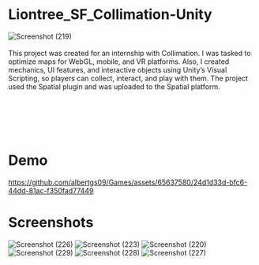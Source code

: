 # Liontree_SF_Collimation-Unity

![Screenshot (219)](https://github.com/albertgs09/Games/assets/65637580/3fb68791-e419-4ace-a219-5b363efda7dc)
<br>
<br>
This project was created for an internship with Collimation. I was tasked to optimize maps for WebGL, mobile, and VR platforms. Also, I created mechanics, UI features, and interactive objects using Unity’s Visual Scripting, so players can collect, interact, and play with them. The project used the Spatial plugin and was uploaded to the Spatial platform.
<br>
<br>
<br>
<br>
<br>
<br>
<h1>
Demo
</h1>

https://github.com/albertgs09/Games/assets/65637580/24d1d33d-bfc6-44dd-81ac-f350fad77449



<h1>
  Screenshots
</h1>

![Screenshot (226)](https://github.com/albertgs09/Games/assets/65637580/3eeaf38e-aff9-46ee-b14b-8827ccac3375)
![Screenshot (223)](https://github.com/albertgs09/Games/assets/65637580/1b49c8a7-3c9e-4b80-bd6e-f4e65b61e2df)
![Screenshot (220)](https://github.com/albertgs09/Games/assets/65637580/ed3840a1-44f4-4efd-974a-aa24357448cc)
![Screenshot (229)](https://github.com/albertgs09/Games/assets/65637580/4fa27be3-95c3-41fe-85ef-f9b5579ecb41)
![Screenshot (228)](https://github.com/albertgs09/Games/assets/65637580/f4ddff1c-f378-4130-b920-1d1fedeaceee)
![Screenshot (227)](https://github.com/albertgs09/Games/assets/65637580/0e8098a1-419a-4383-b5b2-9cf1b317b309)
<br>
<br>


